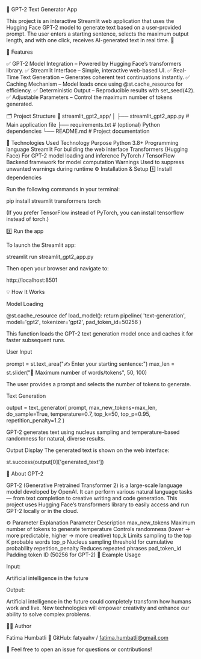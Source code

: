 🧠 GPT-2 Text Generator App

This project is an interactive Streamlit web application that uses the Hugging Face GPT-2 model to generate text based on a user-provided prompt.
The user enters a starting sentence, selects the maximum output length, and with one click, receives AI-generated text in real time. 🚀

🚀 Features

✅ GPT-2 Model Integration – Powered by Hugging Face’s transformers library.
✅ Streamlit Interface – Simple, interactive web-based UI.
✅ Real-Time Text Generation – Generates coherent text continuations instantly.
✅ Caching Mechanism – Model loads once using @st.cache_resource for efficiency.
✅ Deterministic Output – Reproducible results with set_seed(42).
✅ Adjustable Parameters – Control the maximum number of tokens generated.

🗂 Project Structure
📁 streamlit_gpt2_app/
│
├── streamlit_gpt2_app.py   # Main application file
├── requirements.txt         # (optional) Python dependencies
└── README.md                # Project documentation

🧰 Technologies Used
Technology	Purpose
Python 3.8+	Programming language
Streamlit	For building the web interface
Transformers (Hugging Face)	For GPT-2 model loading and inference
PyTorch / TensorFlow	Backend framework for model computation
Warnings	Used to suppress unwanted warnings during runtime
⚙️ Installation & Setup
1️⃣ Install dependencies

Run the following commands in your terminal:

pip install streamlit transformers torch


(If you prefer TensorFlow instead of PyTorch, you can install tensorflow instead of torch.)

2️⃣ Run the app

To launch the Streamlit app:

streamlit run streamlit_gpt2_app.py


Then open your browser and navigate to:

http://localhost:8501

💡 How It Works

Model Loading

@st.cache_resource
def load_model():
    return pipeline(
        'text-generation',
        model='gpt2',
        tokenizer='gpt2',
        pad_token_id=50256
    )


This function loads the GPT-2 text generation model once and caches it for faster subsequent runs.

User Input

prompt = st.text_area("✍️ Enter your starting sentence:")
max_len = st.slider("📏 Maximum number of words/tokens", 50, 100)


The user provides a prompt and selects the number of tokens to generate.

Text Generation

output = text_generator(
    prompt,
    max_new_tokens=max_len,
    do_sample=True,
    temperature=0.7,
    top_k=50,
    top_p=0.95,
    repetition_penalty=1.2
)


GPT-2 generates text using nucleus sampling and temperature-based randomness for natural, diverse results.

Output Display
The generated text is shown on the web interface:

st.success(output[0]['generated_text'])

🧠 About GPT-2

GPT-2 (Generative Pretrained Transformer 2) is a large-scale language model developed by OpenAI.
It can perform various natural language tasks — from text completion to creative writing and code generation.
This project uses Hugging Face’s transformers library to easily access and run GPT-2 locally or in the cloud.

⚙️ Parameter Explanation
Parameter	Description
max_new_tokens	Maximum number of tokens to generate
temperature	Controls randomness (lower → more predictable, higher → more creative)
top_k	Limits sampling to the top K probable words
top_p	Nucleus sampling threshold for cumulative probability
repetition_penalty	Reduces repeated phrases
pad_token_id	Padding token ID (50256 for GPT-2)
🧪 Example Usage

Input:

Artificial intelligence in the future


Output:

Artificial intelligence in the future could completely transform how humans work and live. New technologies will empower creativity and enhance our ability to solve complex problems.




👩‍💻 Author

Fatima Humbatli
📍 GitHub: fatyaahv  /  fatima.humbatli@gmail.com

💬 Feel free to open an issue for questions or contributions!
